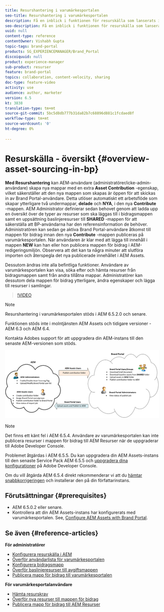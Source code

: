 ```yaml
---
title: Resurshantering i varumärkesportalen
seo-title: Resurshantering i varumärkesportalen
description: Få en inblick i funktionen för resurskälla som lanserats i Adobe Experience Manager Assets Brand Portal.
seo-description: Få en inblick i funktionen för resurskälla som lanserats i Adobe Experience Manager Assets Brand Portal.
uuid: null
content-type: reference
contentOwner: Vishabh Gupta
topic-tags: brand-portal
products: SG_EXPERIENCEMANAGER/Brand_Portal
discoiquuid: null
product: experience-manager
sub-product: resurser
feature: brand-portal
topics: collaboration, content-velocity, sharing
doc-type: feature-video
activity: use
audience: author, marketer
version: 6.5
kt: 3838
translation-type: tm+mt
source-git-commit: 5bc5d8db777b31da82b7c68896d881c1fcdaed8f
workflow-type: tm+mt
source-wordcount: '0'
ht-degree: 0%

---
```



# Resurskälla - översikt {#overview-asset-sourcing-in-bp}

**Med Resurshantering** kan AEM-användare (administratörer/icke-admin-användare) skapa nya mappar med en extra **Asset Contribution** -egenskap, vilket säkerställer att den nya mappen som skapas är öppen för att skickas in av Brand Portal-användare. Detta utlöser automatiskt ett arbetsflöde som skapar ytterligare två undermappar, **delade** och **NYA**, i den nya **Contribute** -mappen. AEM Administrator definierar sedan behovet genom att ladda upp en översikt över de typer av resurser som ska läggas till i bidragsmappen samt en uppsättning baslinjeresurser till **SHARED** -mappen för att säkerställa att BP-användarna har den referensinformation de behöver. Administratören kan sedan ge aktiva Brand Portal-användare åtkomst till mappen för bidrag innan den nya **Contribute** -mappen publiceras på varumärkesportalen. När användaren är klar med att lägga till innehåll i mappen **NEW** kan han eller hon publicera mappen för bidrag i AEM-redigeringsmiljön. Observera att det kan ta några minuter att slutföra importen och återspegla det nya publicerade innehållet i AEM Assets.

Dessutom ändras inte alla befintliga funktioner. Användare av varumärkesportalen kan visa, söka efter och hämta resurser från bidragsmappen samt från andra tillåtna mappar. Administratörer kan dessutom dela mappen för bidrag ytterligare, ändra egenskaper och lägga till resurser i samlingar.

>[!VIDEO](https://video.tv.adobe.com/v/29365/?quality=12)

>[!NOTE]
>
>Resurshantering i varumärkesportalen stöds i AEM 6.5.2.0 och senare.
>
>Funktionen stöds inte i molntjänsten AEM Assets och tidigare versioner - AEM 6.3 och AEM 6.4.
>
>Kontakta Adobes support för att uppgradera din AEM-instans till den senaste AEM-versionen som stöds.


![Källa för varumärkesportalresurser](assets/asset-sourcing.png)


>[!NOTE]
>
>Det finns ett känt fel i AEM 6.5.4. Användare av varumärkesportalen kan inte publicera resurser i mappen för bidrag till AEM Resurser när de uppgraderar till Adobe Developer Console.
>
>Problemet åtgärdas i AEM 6.5.5. Du kan uppgradera din AEM Assets-instans till den senaste Service Pack AEM 6.5.5 och [uppgradera dina konfigurationer](https://docs.adobe.com/content/help/en/experience-manager-65/assets/brandportal/configure-aem-assets-with-brand-portal.html#upgrade-integration-65) på Adobe Developer Console.
>
>Om du vill åtgärda AEM 6.5.4 direkt rekommenderar vi att du [hämtar snabbkorrigeringen](https://www.adobeaemcloud.com/content/marketplace/marketplaceProxy.html?packagePath=/content/companies/public/adobe/packages/cq650/hotfix/cq-6.5.0-hotfix-33041) och installerar den på din författarinstans.


## Förutsättningar {#prerequisites}

* AEM 6.5.0.2 eller senare.
* Kontrollera att din AEM Assets-instans har konfigurerats med varumärkesportalen. See, [Configure AEM Assets with Brand Portal](../using/configure-aem-assets-with-brand-portal.md).

## Se även {#reference-articles}

**För administratörer**

* [Konfigurera resurskälla i AEM](brand-portal-configure-asset-sourcing.md)
* [Överför användarlista för varumärkesportalen](brand-portal-configure-asset-sourcing.md)
* [Konfigurera bidragsmapp](brand-portal-contribution-folder.md)
* [Överför baslinjeresurser till avgiftsmappen](brand-portal-upload-baseline-assets.md)
* [Publicera mapp för bidrag till varumärkesportalen](brand-portal-publish-contribution-folder-to-brand-portal.md)

**För varumärkesportalanvändare**

* [Hämta resurskrav](brand-portal-download-asset-requirements.md)
* [Överför nya resurser till mappen för bidrag](brand-portal-upload-assets-to-contribution-folder.md)
* [Publicera mapp för bidrag till AEM Resurser](brand-portal-publish-contribution-folder-to-aem-assets.md)
